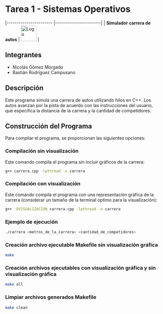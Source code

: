 # Tarea 1 - Sistemas Operativos

|----------------------- |-----------------------|
| **Simulador carrera de autos** | <img src="https://upload.wikimedia.org/wikipedia/commons/3/35/Tux.svg" alt="Logo" width="50"> |

## Integrantes
- Nicolás Gómez Morgado
- Bastián Rodríguez Campusano

## Descripción

Este programa simula una carrera de autos utilizando hilos en C++. Los autos avanzan por la pista de acuerdo con las instrucciones del usuario, que especifica la distancia de la carrera y la cantidad de competidores.

## Construcción del Programa

Para compilar el programa, se proporcionan las siguientes opciones:

### Compilación sin visualización
Este comando compila el programa sin incluir gráficos de la carrera:
```bash
g++ carrera.cpp -lpthread -o carrera
```

### Compilación con visualización
Este comando compila el programa con una representación gráfica de la carrera (considerar un tamaño de la terminal optimo para la visualización):
```bash
g++ -DVISUALIZACION carrera.cpp -lpthread -o carrera
```

### Ejemplo de ejecución
```bash
./carrera <metros_de_la_carrera> <cantidad_de_competidores>
```

### Creación archivo ejecutable Makefile sin visualización gráfica
```bash
make
```

### Creación archivos ejecutables con visualización gráfica y sin visualización gráfica
```bash
make all
```

### Limpiar archivos generados Makefile
```bash
make clean
```
